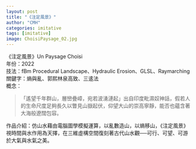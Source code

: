 ```yaml
---
layout: post
title: "《注定風景》"
author: "CMH"
categories: imitative
tags: [imitative]
image: ChoisiPaysage_02.jpg
---
```


《注定風景》Un Paysage Choisi  
年份：2022  
技法：fBm Procedural Landscape、Hydraulic Erosion、GLSL、Raymarching  
關鍵字：熵與亂、郭熙林泉高致、三逺法  
概念：  
>「遙望千年群山，層巒疊嶂，宛若波湧漣起」出自印度毗濕奴神話，假若人的生命尺度足夠長久以瞥見山嶽起伏，仰望大山的崇高寧靜，能否也蘊含著大海般遼闊包容。  

作品介紹：仿山水藉由電腦圖學模擬運算，以亂數造山，以熵移山，《注定風景》視時間與水作用為天擇，在三維虛構空間復刻著古代山水觀──可行、可望、可游於大氣與水氣之美。
